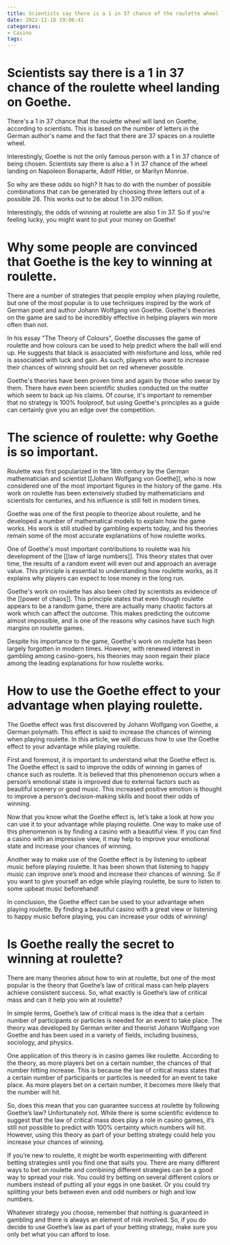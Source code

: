 ```yaml
---
title: Scientists say there is a 1 in 37 chance of the roulette wheel landing on Goethe.
date: 2022-12-16 19:06:41
categories:
- Casino
tags:
---
```



#  Scientists say there is a 1 in 37 chance of the roulette wheel landing on Goethe.

There's a 1 in 37 chance that the roulette wheel will land on Goethe, according to scientists. This is based on the number of letters in the German author's name and the fact that there are 37 spaces on a roulette wheel.

Interestingly, Goethe is not the only famous person with a 1 in 37 chance of being chosen. Scientists say there is also a 1 in 37 chance of the wheel landing on Napoleon Bonaparte, Adolf Hitler, or Marilyn Monroe.

So why are these odds so high? It has to do with the number of possible combinations that can be generated by choosing three letters out of a possible 26. This works out to be about 1 in 370 million.

Interestingly, the odds of winning at roulette are also 1 in 37. So if you're feeling lucky, you might want to put your money on Goethe!

#  Why some people are convinced that Goethe is the key to winning at roulette.

There are a number of strategies that people employ when playing roulette, but one of the most popular is to use techniques inspired by the work of German poet and author Johann Wolfgang von Goethe. Goethe's theories on the game are said to be incredibly effective in helping players win more often than not.

In his essay "The Theory of Colours", Goethe discusses the game of roulette and how colours can be used to help predict where the ball will end up. He suggests that black is associated with misfortune and loss, while red is associated with luck and gain. As such, players who want to increase their chances of winning should bet on red whenever possible.

Goethe's theories have been proven time and again by those who swear by them. There have even been scientific studies conducted on the matter which seem to back up his claims. Of course, it's important to remember that no strategy is 100% foolproof, but using Goethe's principles as a guide can certainly give you an edge over the competition.

#  The science of roulette: why Goethe is so important.

Roulette was first popularized in the 18th century by the German mathematician and scientist [[Johann Wolfgang von Goethe]], who is now considered one of the most important figures in the history of the game. His work on roulette has been extensively studied by mathematicians and scientists for centuries, and his influence is still felt in modern times.

Goethe was one of the first people to theorize about roulette, and he developed a number of mathematical models to explain how the game works. His work is still studied by gambling experts today, and his theories remain some of the most accurate explanations of how roulette works.

One of Goethe's most important contributions to roulette was his development of the [[law of large numbers]]. This theory states that over time, the results of a random event will even out and approach an average value. This principle is essential to understanding how roulette works, as it explains why players can expect to lose money in the long run.

 Goethe's work on roulette has also been cited by scientists as evidence of the [[power of chaos]]. This principle states that even though roulette appears to be a random game, there are actually many chaotic factors at work which can affect the outcome. This makes predicting the outcome almost impossible, and is one of the reasons why casinos have such high margins on roulette games.

Despite his importance to the game, Goethe's work on roulette has been largely forgotten in modern times. However, with renewed interest in gambling among casino-goers, his theories may soon regain their place among the leading explanations for how roulette works.

#  How to use the Goethe effect to your advantage when playing roulette.

The Goethe effect was first discovered by Johann Wolfgang von Goethe, a German polymath. This effect is said to increase the chances of winning when playing roulette. In this article, we will discuss how to use the Goethe effect to your advantage while playing roulette.

First and foremost, it is important to understand what the Goethe effect is. The Goethe effect is said to improve the odds of winning in games of chance such as roulette. It is believed that this phenomenon occurs when a person’s emotional state is improved due to external factors such as beautiful scenery or good music. This increased positive emotion is thought to improve a person’s decision-making skills and boost their odds of winning.

Now that you know what the Goethe effect is, let’s take a look at how you can use it to your advantage while playing roulette. One way to make use of this phenomenon is by finding a casino with a beautiful view. If you can find a casino with an impressive view, it may help to improve your emotional state and increase your chances of winning.

Another way to make use of the Goethe effect is by listening to upbeat music before playing roulette. It has been shown that listening to happy music can improve one’s mood and increase their chances of winning. So if you want to give yourself an edge while playing roulette, be sure to listen to some upbeat music beforehand!

In conclusion, the Goethe effect can be used to your advantage when playing roulette. By finding a beautiful casino with a great view or listening to happy music before playing, you can increase your odds of winning!

#  Is Goethe really the secret to winning at roulette?

There are many theories about how to win at roulette, but one of the most popular is the theory that Goethe’s law of critical mass can help players achieve consistent success. So, what exactly is Goethe’s law of critical mass and can it help you win at roulette?

In simple terms, Goethe’s law of critical mass is the idea that a certain number of participants or particles is needed for an event to take place. The theory was developed by German writer and theorist Johann Wolfgang von Goethe and has been used in a variety of fields, including business, sociology, and physics.

One application of this theory is in casino games like roulette. According to the theory, as more players bet on a certain number, the chances of that number hitting increase. This is because the law of critical mass states that a certain number of participants or particles is needed for an event to take place. As more players bet on a certain number, it becomes more likely that the number will hit.

So, does this mean that you can guarantee success at roulette by following Goethe’s law? Unfortunately not. While there is some scientific evidence to suggest that the law of critical mass does play a role in casino games, it’s still not possible to predict with 100% certainty which numbers will hit. However, using this theory as part of your betting strategy could help you increase your chances of winning.

If you’re new to roulette, it might be worth experimenting with different betting strategies until you find one that suits you. There are many different ways to bet on roulette and combining different strategies can be a good way to spread your risk. You could try betting on several different colors or numbers instead of putting all your eggs in one basket. Or you could try splitting your bets between even and odd numbers or high and low numbers.

Whatever strategy you choose, remember that nothing is guaranteed in gambling and there is always an element of risk involved. So, if you do decide to use Goethe’s law as part of your betting strategy, make sure you only bet what you can afford to lose.